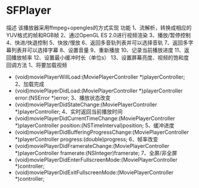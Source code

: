 # SFPlayer
描述
  该播放器采用ffmpeg+opengles的方式实现
功能
  1、流解析，转换成相应的YUV格式的帧和RGB帧
  2、通过OpenGL ES 2.0进行视频渲染
  3、播放/暂停控制
  4、快进/快退控制
  5、快放/慢放
  6、返回多音轨列表并可以选择音轨
  7、返回多字幕列表并可以选择字幕
  8、设置音量
  9、重新播放
  10、记录当前播放进度
  11、返回播放帧率
  12、设置最小缓冲时长（单位s）
  13、设置屏幕亮度、视频的饱和度
回调方法
  1、将要加载视频
  - (void)moviePlayerWillLoad:(MoviePlayerController *)playerController;
  2、加载完成
  - (void)moviePlayerDidLoad:(MoviePlayerController *)playerController error:(NSError *)error;
  3、播放状态改变
  - (void)moviePlayerDidStateChange:(MoviePlayerController *)playerController;
  4、实时返回当前播放时间
  - (void)moviePlayerDidCurrentTimeChange:(MoviePlayerController *)playerController  position:(NSTimeInterval)position;
  5、缓冲进度
  - (void)moviePlayerDidBufferingProgressChange:(MoviePlayerController *)playerController progress:(double)progress;
  6、帧率改变
  - (void)moviePlayerDidFramerateChange:(MoviePlayerController *)playerController framerate:(NSInteger)framerate;
  7、全屏/非全屏
  - (void)moviePlayerDidEnterFullscreenMode:(MoviePlayerController *)controller;
  - (void)moviePlayerDidExitFullscreenMode:(MoviePlayerController *)controller;
